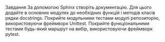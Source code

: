 Завдання
За допомогою Sphinx створіть документацію. Для цього додайте в основних модулях до необхідних функцій і методів класів рядки docstrings.
Покрийте модульними тестами модулі репозиторію, використовуючи фреймворк Unittest.
Покрийте функціональними тестами будь-який маршрут на вибір, використовуючи фреймворк pytest.
